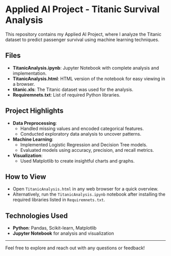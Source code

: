 # Applied AI Project - Titanic Survival Analysis

This repository contains my Applied AI Project, where I analyze the Titanic dataset to predict passenger survival using machine learning techniques. 

## Files
- **TitanicAnalysis.ipynb**: Jupyter Notebook with complete analysis and implementation.
- **TitanicAnalysis.html**: HTML version of the notebook for easy viewing in a browser.
- **titanic.xls**: The Titanic dataset was used for the analysis.
- **Requiremnets.txt**: List of required Python libraries.

## Project Highlights
- **Data Preprocessing**:
  - Handled missing values and encoded categorical features.
  - Conducted exploratory data analysis to uncover patterns.
- **Machine Learning**:
  - Implemented Logistic Regression and Decision Tree models.
  - Evaluated models using accuracy, precision, and recall metrics.
- **Visualization**:
  - Used Matplotlib to create insightful charts and graphs.

## How to View
- Open `TitanicAnalysis.html` in any web browser for a quick overview.
- Alternatively, run the `TitanicAnalysis.ipynb` notebook after installing the required libraries listed in `Requiremnets.txt`.

## Technologies Used
- **Python**: Pandas, Scikit-learn, Matplotlib
- **Jupyter Notebook** for analysis and visualization

---

Feel free to explore and reach out with any questions or feedback!
